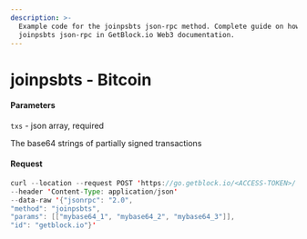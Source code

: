 ```yaml
---
description: >-
  Example code for the joinpsbts json-rpc method. Сomplete guide on how to use
  joinpsbts json-rpc in GetBlock.io Web3 documentation.
---
```


# joinpsbts - Bitcoin

#### Parameters

`txs` - json array, required

The base64 strings of partially signed transactions

#### Request

```java
curl --location --request POST 'https://go.getblock.io/<ACCESS-TOKEN>/' 
--header 'Content-Type: application/json' 
--data-raw '{"jsonrpc": "2.0",
"method": "joinpsbts",
"params": [["mybase64_1", "mybase64_2", "mybase64_3"]],
"id": "getblock.io"}'
```

